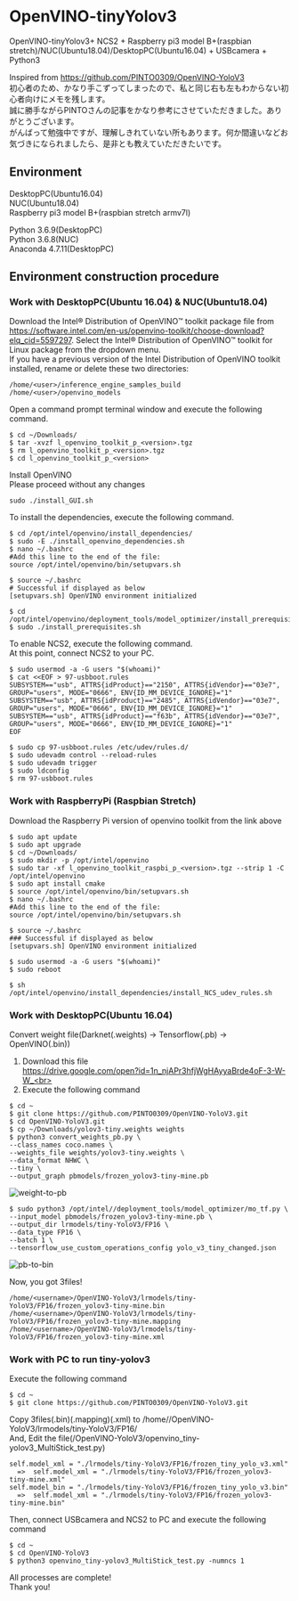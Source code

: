 # OpenVINO-tinyYolov3
OpenVINO-tinyYolov3+ NCS2 + Raspberry pi3 model B+(raspbian stretch)/NUC(Ubuntu18.04)/DesktopPC(Ubuntu16.04) + USBcamera + Python3<br>

Inspired from https://github.com/PINTO0309/OpenVINO-YoloV3<br>
初心者のため、かなり手こずってしまったので、私と同じ右も左もわからない初心者向けにメモを残します。<br>
誠に勝手ながらPINTOさんの記事をかなり参考にさせていただきました。ありがとうございます。<br>
がんばって勉強中ですが、理解しきれていない所もあります。何か間違いなどお気づきになられましたら、是非とも教えていただきたいです。<br>

## Environment
DesktopPC(Ubuntu16.04)<br>
NUC(Ubuntu18.04)<br>
Raspberry pi3 model B+(raspbian stretch armv7l)<br>

Python 3.6.9(DesktopPC)<br>
Python 3.6.8(NUC)<br>
Anaconda 4.7.11(DesktopPC)

## Environment construction procedure
### Work with DesktopPC(Ubuntu 16.04) & NUC(Ubuntu18.04)
Download the Intel® Distribution of OpenVINO™ toolkit package file from https://software.intel.com/en-us/openvino-toolkit/choose-download?elq_cid=5597297. Select the Intel® Distribution of OpenVINO™ toolkit for Linux package from the dropdown menu.<br>
If you have a previous version of the Intel Distribution of OpenVINO toolkit installed, rename or delete these two directories:<br>
```
/home/<user>/inference_engine_samples_build
/home/<user>/openvino_models
```

Open a command prompt terminal window and execute the following command.<br>
```
$ cd ~/Downloads/
$ tar -xvzf l_openvino_toolkit_p_<version>.tgz
$ rm l_openvino_toolkit_p_<version>.tgz
$ cd l_openvino_toolkit_p_<version>
```
Install OpenVINO<br>
Please proceed without any changes<br>
```
sudo ./install_GUI.sh
```
To install the dependencies, execute the following command.<br>
```
$ cd /opt/intel/openvino/install_dependencies/
$ sudo -E ./install_openvino_dependencies.sh
$ nano ~/.bashrc
#Add this line to the end of the file:
source /opt/intel/openvino/bin/setupvars.sh

$ source ~/.bashrc
# Successful if displayed as below
[setupvars.sh] OpenVINO environment initialized

$ cd /opt/intel/openvino/deployment_tools/model_optimizer/install_prerequisites/
$ sudo ./install_prerequisites.sh
```
To enable NCS2, execute the following command.<br>
At this point, connect NCS2 to your PC.<br>
```
$ sudo usermod -a -G users "$(whoami)"
$ cat <<EOF > 97-usbboot.rules
SUBSYSTEM=="usb", ATTRS{idProduct}=="2150", ATTRS{idVendor}=="03e7", GROUP="users", MODE="0666", ENV{ID_MM_DEVICE_IGNORE}="1"
SUBSYSTEM=="usb", ATTRS{idProduct}=="2485", ATTRS{idVendor}=="03e7", GROUP="users", MODE="0666", ENV{ID_MM_DEVICE_IGNORE}="1"
SUBSYSTEM=="usb", ATTRS{idProduct}=="f63b", ATTRS{idVendor}=="03e7", GROUP="users", MODE="0666", ENV{ID_MM_DEVICE_IGNORE}="1"
EOF

$ sudo cp 97-usbboot.rules /etc/udev/rules.d/
$ sudo udevadm control --reload-rules
$ sudo udevadm trigger
$ sudo ldconfig
$ rm 97-usbboot.rules
```

### Work with RaspberryPi (Raspbian Stretch)
Download the Raspberry Pi version of openvino toolkit from the link above<br>
```
$ sudo apt update
$ sudo apt upgrade
$ cd ~/Downloads/
$ sudo mkdir -p /opt/intel/openvino
$ sudo tar -xf l_openvino_toolkit_raspbi_p_<version>.tgz --strip 1 -C /opt/intel/openvino
$ sudo apt install cmake
$ source /opt/intel/openvino/bin/setupvars.sh
$ nano ~/.bashrc
#Add this line to the end of the file:
source /opt/intel/openvino/bin/setupvars.sh

$ source ~/.bashrc
### Successful if displayed as below
[setupvars.sh] OpenVINO environment initialized

$ sudo usermod -a -G users "$(whoami)"
$ sudo reboot

$ sh /opt/intel/openvino/install_dependencies/install_NCS_udev_rules.sh
```

### Work with DesktopPC(Ubuntu 16.04)
Convert weight file(Darknet(.weights) -> Tensorflow(.pb) -> OpenVINO(.bin))<br>
1. Download this file<br>
https://drive.google.com/open?id=1n_njAPr3hfjWgHAyyaBrde4oF-3-W-W_<br>
2. Execute the following command<br>
```
$ cd ~
$ git clone https://github.com/PINTO0309/OpenVINO-YoloV3.git
$ cd OpenVINO-YoloV3.git
$ cp ~/Downloads/yolov3-tiny.weights weights
$ python3 convert_weights_pb.py \
--class_names coco.names \
--weights_file weights/yolov3-tiny.weights \
--data_format NHWC \
--tiny \
--output_graph pbmodels/frozen_yolov3-tiny-mine.pb
```
![weight-to-pb](https://user-images.githubusercontent.com/42289678/62821001-156ee600-bba8-11e9-8798-cd05571de65c.png)

```
$ sudo python3 /opt/intel//deployment_tools/model_optimizer/mo_tf.py \
--input_model pbmodels/frozen_yolov3-tiny-mine.pb \
--output_dir lrmodels/tiny-YoloV3/FP16 \
--data_type FP16 \
--batch 1 \
--tensorflow_use_custom_operations_config yolo_v3_tiny_changed.json
```
![pb-to-bin](https://user-images.githubusercontent.com/42289678/62821023-a1810d80-bba8-11e9-8550-5509132127e8.png)

Now, you got 3files!<br>
```
/home/<username>/OpenVINO-YoloV3/lrmodels/tiny-YoloV3/FP16/frozen_yolov3-tiny-mine.bin
/home/<username>/OpenVINO-YoloV3/lrmodels/tiny-YoloV3/FP16/frozen_yolov3-tiny-mine.mapping
/home/<username>/OpenVINO-YoloV3/lrmodels/tiny-YoloV3/FP16/frozen_yolov3-tiny-mine.xml
```

### Work with PC to run tiny-yolov3
Execute the following command<br>
```
$ cd ~
$ git clone https://github.com/PINTO0309/OpenVINO-YoloV3.git
```
Copy 3files(.bin)(.mapping)(.xml) to /home/<username>/OpenVINO-YoloV3/lrmodels/tiny-YoloV3/FP16/<br>
And, Edit the file(/OpenVINO-YoloV3/openvino_tiny-yolov3_MultiStick_test.py)<br>

```
self.model_xml = "./lrmodels/tiny-YoloV3/FP16/frozen_tiny_yolo_v3.xml"
  =>  self.model_xml = "./lrmodels/tiny-YoloV3/FP16/frozen_yolov3-tiny-mine.xml"
self.model_bin = "./lrmodels/tiny-YoloV3/FP16/frozen_tiny_yolo_v3.bin"
  =>  self.model_xml = "./lrmodels/tiny-YoloV3/FP16/frozen_yolov3-tiny-mine.bin"
```
Then, connect USBcamera and NCS2 to PC and execute the following command<br>
```
$ cd ~
$ cd OpenVINO-YoloV3
$ python3 openvino_tiny-yolov3_MultiStick_test.py -numncs 1
```
All processes are complete!<br>
Thank you!<br>

